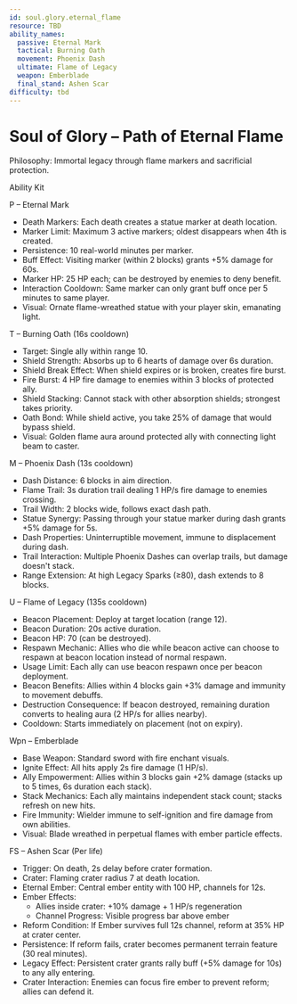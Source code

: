 ```yaml
---
id: soul.glory.eternal_flame
resource: TBD
ability_names:
  passive: Eternal Mark
  tactical: Burning Oath
  movement: Phoenix Dash
  ultimate: Flame of Legacy
  weapon: Emberblade
  final_stand: Ashen Scar
difficulty: tbd
---
```


# Soul of Glory – Path of Eternal Flame

Philosophy: Immortal legacy through flame markers and sacrificial protection.

Ability Kit

P – Eternal Mark
- Death Markers: Each death creates a statue marker at death location.
- Marker Limit: Maximum 3 active markers; oldest disappears when 4th is created.
- Persistence: 10 real-world minutes per marker.
- Buff Effect: Visiting marker (within 2 blocks) grants +5% damage for 60s.
- Marker HP: 25 HP each; can be destroyed by enemies to deny benefit.
- Interaction Cooldown: Same marker can only grant buff once per 5 minutes to same player.
- Visual: Ornate flame-wreathed statue with your player skin, emanating light.

T – Burning Oath (16s cooldown)
- Target: Single ally within range 10.
- Shield Strength: Absorbs up to 6 hearts of damage over 6s duration.
- Shield Break Effect: When shield expires or is broken, creates fire burst.
- Fire Burst: 4 HP fire damage to enemies within 3 blocks of protected ally.
- Shield Stacking: Cannot stack with other absorption shields; strongest takes priority.
- Oath Bond: While shield active, you take 25% of damage that would bypass shield.
- Visual: Golden flame aura around protected ally with connecting light beam to caster.

M – Phoenix Dash (13s cooldown)
- Dash Distance: 6 blocks in aim direction.
- Flame Trail: 3s duration trail dealing 1 HP/s fire damage to enemies crossing.
- Trail Width: 2 blocks wide, follows exact dash path.
- Statue Synergy: Passing through your statue marker during dash grants +5% damage for 5s.
- Dash Properties: Uninterruptible movement, immune to displacement during dash.
- Trail Interaction: Multiple Phoenix Dashes can overlap trails, but damage doesn't stack.
- Range Extension: At high Legacy Sparks (≥80), dash extends to 8 blocks.

U – Flame of Legacy (135s cooldown)
- Beacon Placement: Deploy at target location (range 12).
- Beacon Duration: 20s active duration.
- Beacon HP: 70 (can be destroyed).
- Respawn Mechanic: Allies who die while beacon active can choose to respawn at beacon location instead of normal respawn.
- Usage Limit: Each ally can use beacon respawn once per beacon deployment.
- Beacon Benefits: Allies within 4 blocks gain +3% damage and immunity to movement debuffs.
- Destruction Consequence: If beacon destroyed, remaining duration converts to healing aura (2 HP/s for allies nearby).
- Cooldown: Starts immediately on placement (not on expiry).

Wpn – Emberblade
- Base Weapon: Standard sword with fire enchant visuals.
- Ignite Effect: All hits apply 2s fire damage (1 HP/s).
- Ally Empowerment: Allies within 3 blocks gain +2% damage (stacks up to 5 times, 6s duration each stack).
- Stack Mechanics: Each ally maintains independent stack count; stacks refresh on new hits.
- Fire Immunity: Wielder immune to self-ignition and fire damage from own abilities.
- Visual: Blade wreathed in perpetual flames with ember particle effects.

FS – Ashen Scar (Per life)
- Trigger: On death, 2s delay before crater formation.
- Crater: Flaming crater radius 7 at death location.
- Eternal Ember: Central ember entity with 100 HP, channels for 12s.
- Ember Effects:
  - Allies inside crater: +10% damage + 1 HP/s regeneration
  - Channel Progress: Visible progress bar above ember
- Reform Condition: If Ember survives full 12s channel, reform at 35% HP at crater center.
- Persistence: If reform fails, crater becomes permanent terrain feature (30 real minutes).
- Legacy Effect: Persistent crater grants rally buff (+5% damage for 10s) to any ally entering.
- Crater Interaction: Enemies can focus fire ember to prevent reform; allies can defend it.
